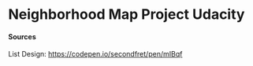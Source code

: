 # Neighborhood Map Project Udacity

#### Sources
List Design: https://codepen.io/secondfret/pen/mIBqf